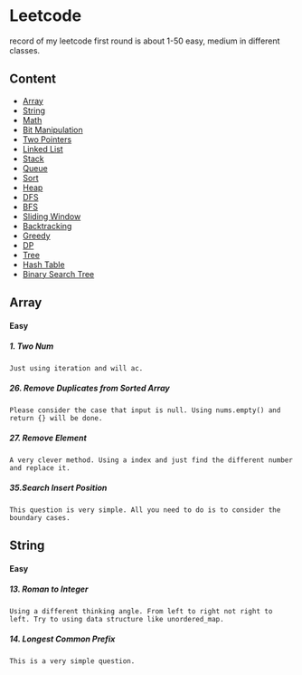 # Leetcode
record of my leetcode
first round is about 1-50 easy, medium in different classes.

## Content
* [Array](#Array)
* [String](#String)
* [Math](#Math)
* [Bit Manipulation](#BitManipulation)
* [Two Pointers](#TwoPointers)
* [Linked List](#LinkedList)
* [Stack](#Stack)
* [Queue](#Queue)
* [Sort](#Sort)
* [Heap](#Heap)
* [DFS](#DFS)
* [BFS](#BFS)
* [Sliding Window](#SlidingWindow)
* [Backtracking](#Backtracking)
* [Greedy](#Greedy)
* [DP](#DP)
* [Tree](#Tree)
* [Hash Table](#HashTable)
* [Binary Search Tree](#BinarySearchTree)



Array
------
#### Easy
##### 1. Two Num
    Just using iteration and will ac.
##### 26. Remove Duplicates from Sorted Array
    Please consider the case that input is null. Using nums.empty() and return {} will be done.
##### 27. Remove Element
    A very clever method. Using a index and just find the different number and replace it.
##### 35.Search Insert Position
    This question is very simple. All you need to do is to consider the boundary cases.

String
------
#### Easy
##### 13. Roman to Integer
    Using a different thinking angle. From left to right not right to left. Try to using data structure like unordered_map.
##### 14. Longest Common Prefix
    This is a very simple question.
